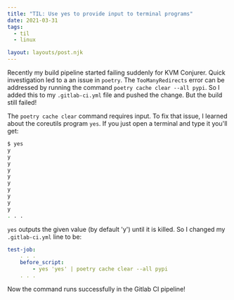 ```yaml
---
title: "TIL: Use yes to provide input to terminal programs"
date: 2021-03-31
tags:
  - til
  - linux

layout: layouts/post.njk
---
```

Recently my build pipeline started failing suddenly for KVM Conjurer. Quick investigation led to a an issue in `poetry`. The `TooManyRedirects` error can be addressed by running the command `poetry cache clear --all pypi`. So I added this to my `.gitlab-ci.yml` file and pushed the change. But the build still failed!

The `poetry cache clear` command requires input. To fix that issue, I learned about the coreutils program `yes`. If you just open a terminal and type it you'll get:

```bash
$ yes
y
y
y
y
y
y
y
y
y
y
. . .
```

`yes` outputs the given value (by default 'y') until it is killed. So I changed my `.gitlab-ci.yml` line to be:

```yaml
test-job:
    . . .
    before_script:
        - yes 'yes' | poetry cache clear --all pypi
    . . .
```

Now the command runs successfully in the Gitlab CI pipeline!
